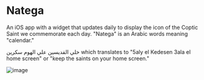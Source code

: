 # Natega
An iOS app with a widget that updates daily to display the icon of the Coptic Saint we commemorate each day. "Natega" is an Arabic words meaning "calendar."

خلي القديسين علي الهوم سكرين which translates to  "5aly el Kedesen 3ala el home screen" or "keep the saints on your home screen."

![image](https://user-images.githubusercontent.com/83912435/209394314-1903fbea-5f14-4997-b235-02666dfe25a0.png)

